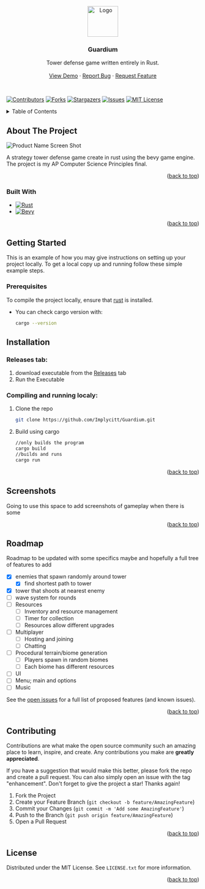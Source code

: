 <br />
<div align="center">
  <a href="https://github.com/Implycitt/Guardium">
    <img src="assets/github/rustimage.png" alt="Logo" width="80" height="80">
  </a>

<h3 align="center">Guardium</h3>

  <p align="center">
    Tower defense game written entirely in Rust.
    <br />
    <br />
    <a href="https://github.com/Implycitt/Guardium">View Demo</a>
    ·
    <a href="https://github.com/Implycitt/Guardium/issues">Report Bug</a>
    ·
    <a href="https://github.com/Implycitt/Guardium/issues">Request Feature</a>
  </p>
</div>

<br />

[![Contributors][contributors-shield]][contributors-url]
[![Forks][forks-shield]][forks-url]
[![Stargazers][stars-shield]][stars-url]
[![Issues][issues-shield]][issues-url]
[![MIT License][license-shield]][license-url]

<!-- TABLE OF CONTENTS -->
<details>
  <summary>Table of Contents</summary>
  <ol>
    <li>
      <a href="#about-the-project">About The Project</a>
      <ul>
        <li><a href="#built-with">Built With</a></li>
      </ul>
    </li>
    <li>
      <a href="#getting-started">Getting Started</a>
      <ul>
        <li><a href="#prerequisites">Prerequisites</a></li>
        <li><a href="#installation">Installation</a></li>
      </ul>
    </li>
    <li><a href="#Screenshots">Screenshots</a></li>
    <li><a href="#roadmap">Roadmap</a></li>
    <li><a href="#contributing">Contributing</a></li>
    <li><a href="#license">License</a></li>
  </ol>
</details>


<!-- ABOUT THE PROJECT -->
## About The Project

![Product Name Screen Shot][product-screenshot]

A strategy tower defense game create in rust using the bevy game engine. The project is my AP Computer Science Principles final.

<p align="right">(<a href="#readme-top">back to top</a>)</p>



### Built With

* [![Rust]][rust-url]
* [![Bevy]][bevy-url]

<p align="right">(<a href="#readme-top">back to top</a>)</p>



<!-- GETTING STARTED -->
## Getting Started

This is an example of how you may give instructions on setting up your project locally.
To get a local copy up and running follow these simple example steps.

### Prerequisites

To compile the project locally, ensure that [rust](https://www.rust-lang.org/tools/install) is installed.
* You can check cargo version with:  
  ```sh
  cargo --version
  ```

## Installation

### Releases tab:

1. download executable from the [Releases](https://github.com/Implycitt/Guardium/releases) tab
2. Run the Executable

### Compiling and running localy:
1. Clone the repo
   ```sh
   git clone https://github.com/Implycitt/Guardium.git
   ```
2. Build using cargo
   ```sh
   //only builds the program
   cargo build
   //builds and runs
   cargo run
   ```
<p align="right">(<a href="#readme-top">back to top</a>)</p>


<!-- SCREENSHOTS -->
## Screenshots

Going to use this space to add screenshots of gameplay when there is some

<p align="right">(<a href="#readme-top">back to top</a>)</p>



<!-- ROADMAP -->
## Roadmap

Roadmap to be updated with some specifics maybe and hopefully a full tree of features to add
- [x] enemies that spawn randomly around tower
    - [x] find shortest path to tower
- [x] tower that shoots at nearest enemy
- [ ] wave system for rounds
- [ ] Resources
    - [ ] Inventory and resource management
    - [ ] Timer for collection
    - [ ] Resources allow different upgrades
- [ ] Multiplayer
    - [ ] Hosting and joining
    - [ ] Chatting
- [ ] Procedural terrain/biome generation
    - [ ] Players spawn in random biomes
    - [ ] Each biome has different resources
- [ ] UI 
- [ ] Menu; main and options
- [ ] Music

See the [open issues](https://github.com/Implycitt/Guardium/issues) for a full list of proposed features (and known issues).

<p align="right">(<a href="#readme-top">back to top</a>)</p>



<!-- CONTRIBUTING -->
## Contributing

Contributions are what make the open source community such an amazing place to learn, inspire, and create. Any contributions you make are **greatly appreciated**.

If you have a suggestion that would make this better, please fork the repo and create a pull request. You can also simply open an issue with the tag "enhancement".
Don't forget to give the project a star! Thanks again!

1. Fork the Project
2. Create your Feature Branch (`git checkout -b feature/AmazingFeature`)
3. Commit your Changes (`git commit -m 'Add some AmazingFeature'`)
4. Push to the Branch (`git push origin feature/AmazingFeature`)
5. Open a Pull Request

<p align="right">(<a href="#readme-top">back to top</a>)</p>


<!-- LICENSE -->
## License

Distributed under the MIT License. See `LICENSE.txt` for more information.

<p align="right">(<a href="#readme-top">back to top</a>)</p>


<!-- MARKDOWN LINKS & IMAGES -->
[contributors-shield]: https://img.shields.io/github/contributors/Implycitt/Guardium.svg?style=for-the-badge
[contributors-url]: https://github.com/Implycitt/Guardium/graphs/contributors
[forks-shield]: https://img.shields.io/github/forks/Implycitt/Guardium.svg?style=for-the-badge
[forks-url]: https://github.com/Implycitt/Guardium/network/members
[stars-shield]: https://img.shields.io/github/stars/Implycitt/Guardium.svg?style=for-the-badge
[stars-url]: https://github.com/Implycitt/Guardium/stargazers
[issues-shield]: https://img.shields.io/github/issues/Implycitt/Guardium.svg?style=for-the-badge
[issues-url]: https://github.com/Implycitt/Guardium/issues
[license-shield]: https://img.shields.io/github/license/Implycitt/Guardium.svg?style=for-the-badge
[license-url]: https://github.com/Implycitt/Guardium/blob/master/LICENSE.txt
[product-screenshot]: assets/github/firstGIF.gif
[Rust]: https://img.shields.io/badge/Rust-black?style=for-the-badge&logo=rust&logoColor=#E57324
[rust-url]: https://www.rust-lang.org/
[bevy]: https://img.shields.io/badge/Bevy-232326?logo=bevy&logoColor=fff&style=flat
[bevy-url]: https://bevyengine.org/
